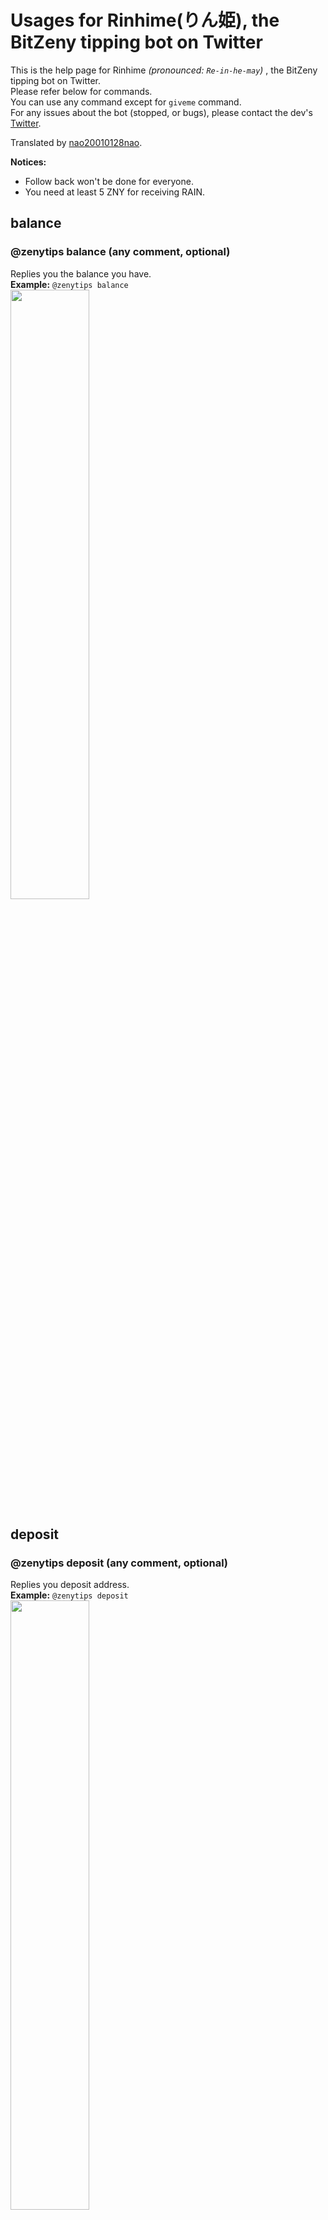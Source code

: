 # Usages for Rinhime(りん姫), the BitZeny tipping bot on Twitter

This is the help page for Rinhime *(pronounced: `Re-in-he-may`)* , the BitZeny tipping bot on Twitter.    
Please refer below for commands.    
You can use any command except for `giveme` command.    
For any issues about the bot (stopped, or bugs), please contact the dev's [Twitter](https://twitter.com/tra_sta).    

Translated by [nao20010128nao](https://github.com/nao20010128nao).     

**Notices:**
- Follow back won't be done for everyone.
- You need at least 5 ZNY for receiving RAIN.

## balance
### @zenytips balance (any comment, optional)
Replies you the balance you have.   
**Example:** `@zenytips balance`    
<img src="https://i.imgur.com/kjoqPPN.png" alt="" width="50%" height="50%">

## deposit
### @zenytips deposit (any comment, optional)
Replies you deposit address.    
**Example:** `@zenytips deposit`     
<img src="https://i.imgur.com/r6cxfFc.png" alt="" width="50%" height="50%">

## withdraw
### @zenytips withdraw (ZNY address, required) (amount to withdraw, required)
Withdraws specified amount of BitZeny to the specified address.    
**Example:** `@zenytips withdraw ZuGdQvycbE9HTfke3EPcSUQEH2joaYqXjj 10`    
<img src="https://i.imgur.com/NNqJiEu.png" alt="" width="50%" height="50%">

## withdrawall
### @zenytips withdrawall (ZNY address, required)
Withdraws *all* BitZeny to the specified address.        
**Example:** `@zenytips withdrawall ZuGdQvycbE9HTfke3EPcSUQEH2joaYqXjj`    
**CAUTION:** This command will withdraw **ALL** BitZeny including the last 5ZNY.

## send
### @￰zenytips send (Twitter account ID starting with @, required) (amount to send, required) (any comment, optional)
Sends specified amount of BitZeny to the specified account.

## tip
### @￰zenytips tip (Twitter account ID starting with @, required) (amount to tip, required) (any comment, optional)
Sends specified amount of BitZeny to the specified account.    
The receiver needs to use `balance` command within 3 days to receive.    
If the receiver didn't received your tip, it'll be sent back to your balance.    
**Example:** `@zenytips tip @tra_sta 3.9 Thanks!`
**Tip:** You can donate the author by: `@￰zenytips tip @￰zenytips (amount to tip, required)`

## rain
### @￰zenytips rain (amount to rain, required)
Delivers equally ZNYs to the users who fulfilled the following condition:
- Have deposited at least 5 ZNY.

## rainlist
Only available in the Direct Messages.    
Replies the list of users who fulfilled the condition to get rained.

## rainfollower
### @￰zenytips rainfollower (amount to rain, required)
Delivers equally ZNYs to the users who fulfilled the following conditions:
- Have deposited at least 5 ZNY.
- Your follower.
**Note:** Don't abuse this, since it is a one of heavier operations.

## rainfollowerlist
Only available in the Direct Messages.    
Replies the list of users who fulfilled the condition to get rained in your follower.

## giveme
### @zenytips giveme (any comment, optional)
If your account fulfills the following conditions, you can get a little ZNYs.    
- Using official client.
- Tweeted more than 100 tweets.
- 2 weeks elapsed from creation of your account.
- Your balance is 10 ZNY or less.
- 7 days elapsed from the last withdrawal.
- 24 hours elapsed from the last `giveme` command.

**Caution:** Not available in the Direct Messages, be careful.

## A hidden command only available for the New Year Day
**Caution:** The following command contains Japanese Kanjis, you may need Copy and Paste.
### @￰zenytips お年玉 (Twitter account ID starting with @, required) (amount to tip, required) (any comment, optional)
Alias of `tip` command.

### @￰zenytips お賽銭 (amount to tip, required) (any comment, optional)
You can make a money offering. More you make a money offering, I will be happier.
